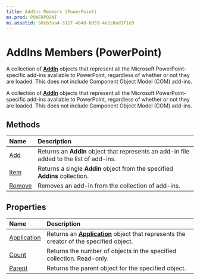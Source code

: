 ```yaml
---
title: AddIns Members (PowerPoint)
ms.prod: POWERPOINT
ms.assetid: b8cb3aa4-311f-484d-b959-4e2c0ad1f1e9
---
```



# AddIns Members (PowerPoint)
A collection of  **[AddIn](addin-object-powerpoint.md)** objects that represent all the Microsoft PowerPoint-specific add-ins available to PowerPoint, regardless of whether or not they are loaded. This does not include Component Object Model (COM) add-ins.

A collection of  **[AddIn](addin-object-powerpoint.md)** objects that represent all the Microsoft PowerPoint-specific add-ins available to PowerPoint, regardless of whether or not they are loaded. This does not include Component Object Model (COM) add-ins.


## Methods



|**Name**|**Description**|
|:-----|:-----|
|[Add](addins-add-method-powerpoint.md)|Returns an  **AddIn** object that represents an add-in file added to the list of add-ins.|
|[Item](addins-item-method-powerpoint.md)|Returns a single  **Addin** object from the specified **Addins** collection.|
|[Remove](addins-remove-method-powerpoint.md)|Removes an add-in from the collection of add-ins.|

## Properties



|**Name**|**Description**|
|:-----|:-----|
|[Application](addins-application-property-powerpoint.md)|Returns an  **[Application](application-object-powerpoint.md)** object that represents the creator of the specified object.|
|[Count](addins-count-property-powerpoint.md)|Returns the number of objects in the specified collection. Read-only.|
|[Parent](addins-parent-property-powerpoint.md)|Returns the parent object for the specified object.|

